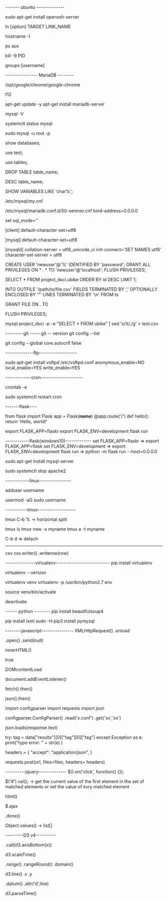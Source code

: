 ------- ubuntu --------------

sudo apt-get install openssh-server

ln [option] TARGET LINK_NAME

hostname -I

ps aux

kill -9 PID

groups [username]

---------------- MariaDB --------

/opt/google/chrome/google-chrome

f12

apt-get update -y
apt-get install mariadb-server

mysql -V

systemctl status mysql

sudo mysql -u root -p

show databases;

use test;

use tables;

DROP TABLE table_name;

DESC table_name;

SHOW VARIABLES LIKE  'char%';

/etc/mysql/my.cnf

/etc/mysql/mariadb.conf.d/50-serever.cnf
bind-address=0.0.0.0

set sql_mode=''


[client]
default-character-set=utf8

[mysql]
default-character-set=utf8


[mysqld]
collation-server = utf8_unicode_ci
init-connect='SET NAMES utf8'
character-set-server = utf8

CREATE USER 'newuser'@'%' IDENTIFIED BY 'password';
GRANT ALL PRIVILEGES ON * . * TO 'newuser'@'localhost';
FLUSH PRIVILEGES;


SELECT * FROM project_dsci.ubike ORDER BY id DESC LIMIT 1;



INTO OUTFILE '/path/to/file.csv'
FIELDS TERMINATED BY ',' OPTIONALLY ENCLOSED BY '"'
LINES TERMINATED BY '\n'
FROM ts

GRANT FILE  ON  *.* TO  

FLUSH PRIVILEGES;

mysql project_dsci -p -e "SELECT * FROM ubike" | sed 's/\t/,/g' > test.csv


---------git -----
git -- version
git config --list

git config --global core.autocrlf false

--------------ftp-------------------

sudo apt-get install vsftpd
/etc/vsftpd.conf
anonymous_enable=NO
local_enable=YES
write_enable=YES


-------------cron---------------------

crontab -e

sudo systemctl restart cron


-------flask----

from flask import Flask
app = Flask(__name__)
@app.route('/')
def hello():
    return 'Hello, world!'



export FLASK_APP=flaskr
export FLASK_ENV=development
flask run

------------flask(windows10)-------------
set FLASK_APP=flaskr   => export FLASK_APP=flask
set FLASK_ENV=development => export FLASK_ENV=development
flask run   => python -m flask run --host=0.0.0.0





sudo apt-get install mysql-server




sudo systemctl stop apache2

------------linux----------------

adduser username

usermod -aG sudo username

-----------tmux-------------------

tmux
C-b % -> horizontal split

tmux ls
tmux new -s myname
tmux a -t myname

C-b d => detach


----------
csv
csv.writer()
.writerow(row)

---------------virtualenv---------------------------
pip install virtualenv

virtualenv --version

virtualenv venv
virtualenv -p /usr/bin/python2.7 env

source venv/bin/activate

deactivate

------ python --------
pip install beautifulsoup4

pip install lxml
sudo -H pip3 install pymysql

--------javascript----------------
XMLHttpRequest()
.onload

.open()
.send(null)

innerHTML()


true

DOMcontentLoad

document.addEventListener()





fetch().then()

json().then()



import configparser
import requests
import json

configparser.ConfigParser()
.read('x.conf')
.get('xx','xx')

json.loads(response.text)

try:
    tag = data["results"][0]["tag"][0]["tag"]
except Exception as e:
    print("type error: " + str(e) )

headers = {
    "accept": "application/json",
}

requests.post(url, files=files, headers= headers)

----------jquery--------------
$().on('click', function() {});

$('#').val(); -> get the current value of the first element in the set of matched elements or set the value of evry matched element

html()



$.ajax

.done()

Object.values()  -> list[]


---------D3 v4----------


.call(d3.axisBottom(x))

d3.scaleTime()

.range()
.rangeRound()
.domain()

d3.line()
.x
.y


.datum()
.attr('d',line)

d3.parseTime()

